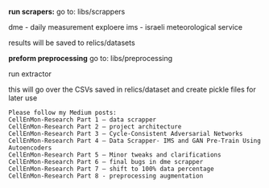 **run scrapers:**
go to: libs/scrappers

dme - daily measurement exploere
ims - israeli meteorological service

results will be saved to relics/datasets

**preform preprocessing**
go to: libs/preprocessing

run extractor

this will go over the CSVs saved in relics/dataset
and create pickle files for later use


~~~
Please follow my Medium posts:
CellEnMon-Research Part 1 — data scrapper
CellEnMon-Research Part 2 — project architecture
CellEnMon-Research Part 3 — Cycle-Consistent Adversarial Networks
CellEnMon-Research Part 4 — Data Scrapper- IMS and GAN Pre-Train Using Autoencoders
CellEnMon-Research Part 5 — Minor tweaks and clarifications
CellEnMon-Research Part 6 — final bugs in dme scrapper
CellEnMon-Research Part 7 — shift to 100% data percentage
CellEnMon-Research Part 8 - preprocessing augmentation
